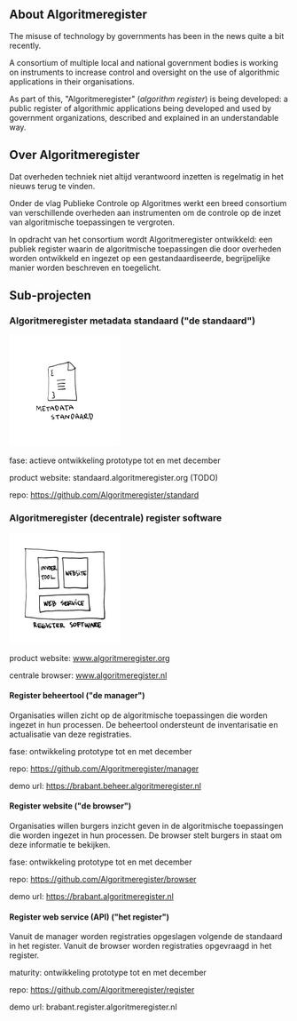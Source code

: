## About Algoritmeregister

The misuse of technology by governments has been in the news quite a bit recently.

A consortium of multiple local and national government bodies is working on instruments to increase control and oversight on the use of algorithmic applications in their organisations.

As part of this, "Algoritmeregister" (*algorithm register*) is being developed: a public register of algorithmic applications being developed and used by government organizations, described and explained in an understandable way.

## Over Algoritmeregister

Dat overheden techniek niet altijd verantwoord inzetten is regelmatig in het nieuws terug te vinden.

Onder de vlag Publieke Controle op Algoritmes werkt een breed consortium van verschillende overheden aan instrumenten om de controle op de inzet van algoritmische toepassingen te vergroten.

In opdracht van het consortium wordt Algoritmeregister ontwikkeld: een publiek register waarin de algoritmische toepassingen die door overheden worden ontwikkeld en ingezet op een gestandaardiseerde, begrijpelijke manier worden beschreven en toegelicht.

## Sub-projecten

### Algoritmeregister metadata standaard ("de standaard")

<a href="https://github.com/Algoritmeregister/standard">
<img alt="Metadata standaard illustratie" src="https://github.com/Algoritmeregister/.github/blob/master/profile/metadata-standaard.png?raw=true" width="200">
</a>

fase: actieve ontwikkeling prototype tot en met december

product website: standaard.algoritmeregister.org (TODO)

repo: https://github.com/Algoritmeregister/standard

### Algoritmeregister (decentrale) register software

<img alt="Register software illustratie" src="https://github.com/Algoritmeregister/.github/blob/master/profile/register-software.png?raw=true" width="200">

product website: www.algoritmeregister.org

centrale browser: www.algoritmeregister.nl

#### Register beheertool ("de manager")

Organisaties willen zicht op de algoritmische toepassingen die worden ingezet in hun processen. De beheertool ondersteunt de inventarisatie en actualisatie van deze registraties.

fase: ontwikkeling prototype tot en met december

repo: https://github.com/Algoritmeregister/manager

demo url: https://brabant.beheer.algoritmeregister.nl

#### Register website ("de browser")

Organisaties willen burgers inzicht geven in de algoritmische toepassingen die worden ingezet in hun processen. De browser stelt burgers in staat om deze informatie te bekijken.

fase: ontwikkeling prototype tot en met december

repo: https://github.com/Algoritmeregister/browser

demo url: https://brabant.algoritmeregister.nl

#### Register web service (API) ("het register")

Vanuit de manager worden registraties opgeslagen volgende de standaard in het register. Vanuit de browser worden registraties opgevraagd in het register.

maturity: ontwikkeling prototype tot en met december

repo: https://github.com/Algoritmeregister/register

demo url: brabant.register.algoritmeregister.nl
